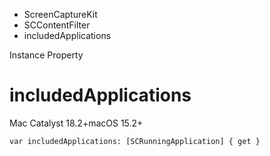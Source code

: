 

- ScreenCaptureKit
- SCContentFilter
-  includedApplications 

Instance Property

# includedApplications

Mac Catalyst 18.2+macOS 15.2+

``` source
var includedApplications: [SCRunningApplication] { get }
```

